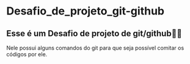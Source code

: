 # Desafio_de_projeto_git-github
## Esse é um Desafio de projeto de git/github:man_student:

Nele possui alguns comandos do git para que seja possível comitar os códigos por ele.

